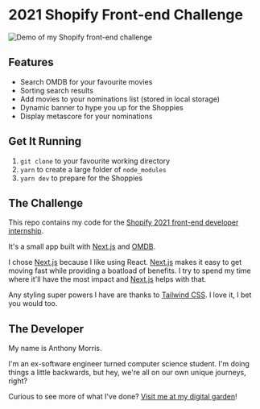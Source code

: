 # 2021 Shopify Front-end Challenge

![Demo of my Shopify front-end challenge](https://user-images.githubusercontent.com/16005567/103963231-9586db80-510d-11eb-8e7e-6985ddb4f2d2.gif)

## Features

- Search OMDB for your favourite movies
- Sorting search results
- Add movies to your nominations list (stored in local storage)
- Dynamic banner to hype you up for the Shoppies
- Display metascore for your nominations

## Get It Running

1. `git clone` to your favourite working directory
2. `yarn` to create a large folder of `node_modules`
3. `yarn dev` to prepare for the Shoppies

## The Challenge

This repo contains my code for the [Shopify 2021 front-end developer internship](https://jobs.smartrecruiters.com/ni/Shopify/ee14b4f1-62ec-4a47-850b-2311c57f855b-front-end-developer-intern-remote-summer-2021).

It's a small app built with [Next.js](https://nextjs.org/) and [OMDB](https://www.omdbapi.com).

I chose [Next.js](https://nextjs.org/) because I like using React. [Next.js](https://nextjs.org/) makes it easy to get moving fast while providing a boatload of benefits. I try to spend my time where it'll have the most impact and [Next.js](https://nextjs.org/) helps with that.

Any styling super powers I have are thanks to [Tailwind CSS](https://tailwindcss.com/). I love it, I bet you would too.

## The Developer

My name is Anthony Morris.

I'm an ex-software engineer turned computer science student. I'm doing things a little backwards, but hey, we're all on our own unique journeys, right?

Curious to see more of what I've done? [Visit me at my digital garden](https://anthonymorris.dev)!